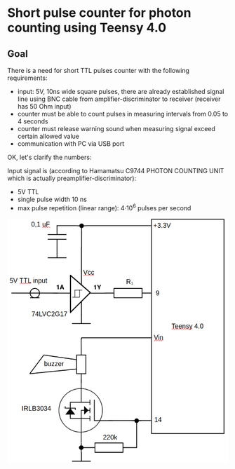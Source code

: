 # Short pulse counter for photon counting using Teensy 4.0

## Goal
There is a need for short TTL pulses counter with the following requirements:
* input: 5V, 10ns wide square pulses, there are already established signal line using BNC cable from amplifier-discriminator to receiver (receiver has 50 Ohm input)
* counter must be able to count pulses in measuring intervals from 0.05 to 4 seconds
* counter must release warning sound when measuring signal exceed certain allowed value
* communication with PC via USB port

OK, let's clarify the numbers:

Input signal is (according to Hamamatsu C9744 PHOTON COUNTING UNIT which is actually preamplifier-discriminator):

- 5V TTL
- single pulse width 10 ns
- max pulse repetition (linear range): 4·10<sup>6</sup> pulses per second

  

![Alt Text](https://github.com/serhiykobyakov/nanosecond-pulse-counter-using-Teensy/blob/main/circuit.png)
